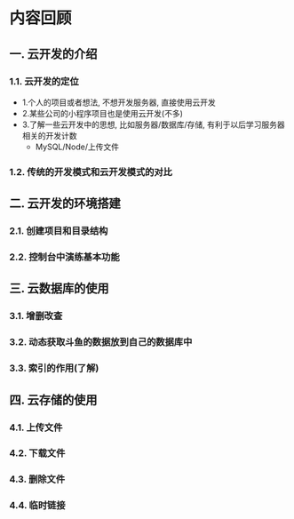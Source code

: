 # 内容回顾

## 一. 云开发的介绍

### 1.1. 云开发的定位

* 1.个人的项目或者想法, 不想开发服务器, 直接使用云开发
* 2.某些公司的小程序项目也是使用云开发(不多)
* 3.了解一些云开发中的思想, 比如服务器/数据库/存储, 有利于以后学习服务器相关的开发计数
  * MySQL/Node/上传文件



### 1.2. 传统的开发模式和云开发模式的对比







## 二. 云开发的环境搭建

### 2.1. 创建项目和目录结构





### 2.2. 控制台中演练基本功能









## 三. 云数据库的使用

### 3.1. 增删改查





### 3.2. 动态获取斗鱼的数据放到自己的数据库中







### 3.3. 索引的作用(了解)





## 四. 云存储的使用

### 4.1. 上传文件





### 4.2. 下载文件





### 4.3. 删除文件





### 4.4. 临时链接






















